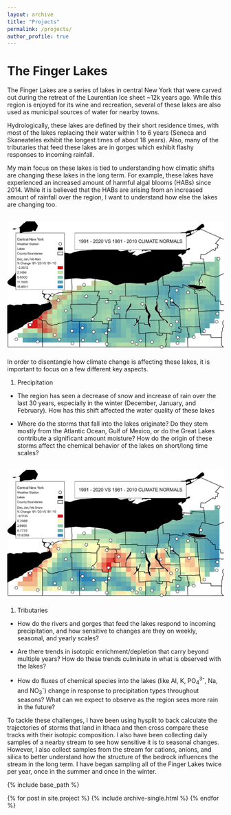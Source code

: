 ```yaml
---
layout: archive
title: "Projects"
permalink: /projects/
author_profile: true
---
```


The Finger Lakes
====
The Finger Lakes are a series of lakes in central New York that were carved out during the retreat of the Laurentian Ice sheet ~12k years ago. While this region is enjoyed for its wine and recreation, several of these lakes are also used as municipal sources of water for nearby towns. 

Hydrologically, these lakes are defined by their short residence times, with most of the lakes replacing their water within 1 to 6 years (Seneca and Skaneateles exhibit the longest times of about 18 years). Also, many of the tributaries that feed these lakes are in gorges which exhibit flashy responses to incoming rainfall. 

My main focus on these lakes is tied to understanding how climatic shifts are changing these lakes in the long term. For example, these lakes have experienced an increased amount of harmful algal blooms (HABs) since 2014. While it is believed that the HABs are arising from an increased amount of rainfall over the region, I want to understand how else the lakes are changing too. 

<br/><img src='/images/DJF_Rain_Per.pdf'>

In order to disentangle how climate change is affecting these lakes, it is important to focus on a few different key aspects.

1) Precipitation
  * The region has seen a decrease of snow and increase of rain over the last 30 years, especially in the winter (December, January, and February). How has this shift affected the water quality of these lakes 
  
  * Where do the storms that fall into the lakes originate? Do they stem mostly from the Atlantic Ocean, Gulf of Mexico, or do the Great Lakes contribute a significant amount moisture? How do the origin of these storms affect the chemical behavior of the lakes on short/long time scales?

<br/><img src='/images/DJF_SNOW_per.pdf'>

1) Tributaries
  * How do the rivers and gorges that feed the lakes respond to incoming precipitation, and how sensitive to changes are they on weekly, seasonal, and yearly scales?
  
  * Are there trends in isotopic enrichment/depletion that carry beyond multiple years? How do these trends culminate in what is observed with the lakes?
  
  * How do fluxes of chemical species into the lakes (like Al, K, PO<sub>4</sub><sup>3-</sup>, Na, and NO<sub>3</sub><sup>-</sup>) change in response to precipitation types throughout seasons? What can we expect to observe as the region sees more rain in the future?


To tackle these challenges, I have been using hysplit to back calculate the trajectories of storms that land in Ithaca and then cross compare these tracks with their isotopic composition. I also have been collecting daily samples of a nearby stream to see how sensitive it is to seasonal changes. However, I also collect samples from the stream for cations, anions, and silica to better understand how the structure of the bedrock influences the stream in the long term. I have began sampling all of the Finger Lakes twice per year, once in the summer and once in the winter. 


{% include base_path %}


{% for post in site.project %}
  {% include archive-single.html %}
{% endfor %}